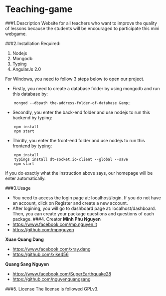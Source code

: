 # Teaching-game

###1.Description
Website for all teachers who want to improve the quality of lessons because the students will be encouraged to participate this mini webgame.  

###2.Installation
Required:
 1. Nodejs
 2. Mongodb
 3. Typing
 4. AngularJs 2.0

For Windows, you need to follow 3 steps below to open our project.

* Firstly, you need to create a database folder by using mongodb and run this database by:
``` 
    mongod --dbpath the-address-folder-of-database &amp;
```
  
* Secondly, you enter the back-end folder and use nodejs to run this backend by typing:
``` 
    npm install
    npm start
```
* Thirdly, you enter the front-end folder and use nodejs to run this frontend by typing:
``` 
    npm install
    typings install dt~socket.io-client --global --save
    npm start
```
If you do exactly what the instruction above says, our homepage will be enter automatically.

    

###3.Usage
* You need to access the login page at: localhost/login. If you do not have an account, click on Register and create a new account.
* After logining, you will go to dashboard page at: localhost/dashboard. Then, you can create your package questions and questions of each package.
###4. Creator
**Minh Phu Nguyen**
 * https://www.facebook.com/mp.nguyen.it
 * https://github.com/mpnguyen
 
**Xuan Quang Dang**
* https://www.facebook.com/xray.dang
* https://github.com/xike456

**Quang Sang Nguyen**
* https://www.facebook.com/SuperEarthquake28
* https://github.com/nguyenquangsang

###5. License
The license is followed GPLv3.